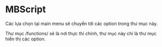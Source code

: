 # MBScript

Các lựa chọn tại main menu sẽ chuyển tới các option trong thư mục này. 

Thư mục /functions/ sẽ là nơi thực thi chính, thư mục này chỉ là thư mục hiển thị các option.
